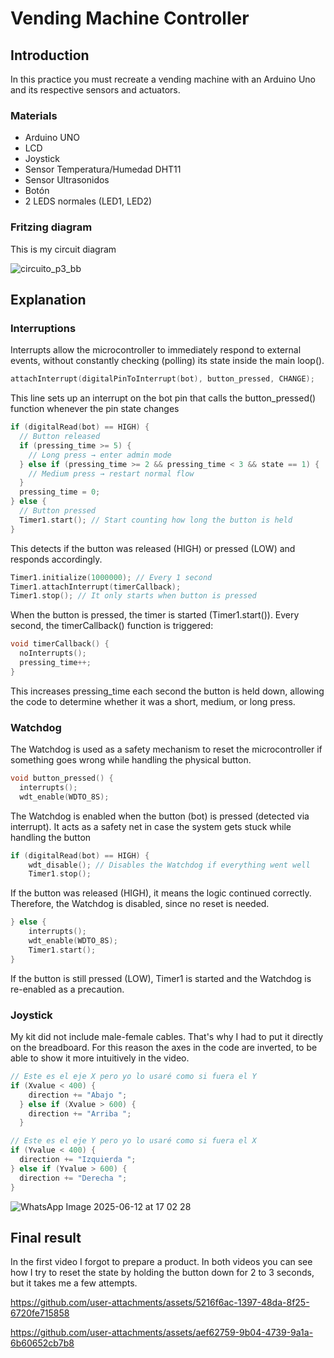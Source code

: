 # Vending Machine Controller

## Introduction

In this practice you must recreate a vending machine with an Arduino Uno and its respective sensors and actuators.

### Materials

- Arduino UNO
- LCD
- Joystick
- Sensor Temperatura/Humedad DHT11
- Sensor Ultrasonidos
- Botón
- 2 LEDS normales (LED1, LED2)

### Fritzing diagram

This is my circuit diagram

![circuito_p3_bb](https://github.com/user-attachments/assets/446b7d07-a40a-4f77-ba1c-e55b19301fd5)

## Explanation

### Interruptions

Interrupts allow the microcontroller to immediately respond to external events, without constantly checking (polling) its state inside the main loop().

```c
attachInterrupt(digitalPinToInterrupt(bot), button_pressed, CHANGE);
```
This line sets up an interrupt on the bot pin that calls the button_pressed() function whenever the pin state changes 


```c
if (digitalRead(bot) == HIGH) {
  // Button released
  if (pressing_time >= 5) {
    // Long press → enter admin mode
  } else if (pressing_time >= 2 && pressing_time < 3 && state == 1) {
    // Medium press → restart normal flow
  }
  pressing_time = 0;
} else {
  // Button pressed
  Timer1.start(); // Start counting how long the button is held
}
```
This detects if the button was released (HIGH) or pressed (LOW) and responds accordingly.

```c
Timer1.initialize(1000000); // Every 1 second
Timer1.attachInterrupt(timerCallback);
Timer1.stop(); // It only starts when button is pressed
```
When the button is pressed, the timer is started (Timer1.start()).
Every second, the timerCallback() function is triggered:

```c
void timerCallback() {
  noInterrupts();
  pressing_time++;
}
```
This increases pressing_time each second the button is held down, allowing the code to determine whether it was a short, medium, or long press.

### Watchdog

The Watchdog is used as a safety mechanism to reset the microcontroller if something goes wrong while handling the physical button. 
 
```c
void button_pressed() {
  interrupts();
  wdt_enable(WDTO_8S);
```
The Watchdog is enabled when the button (bot) is pressed (detected via interrupt).
It acts as a safety net in case the system gets stuck while handling the button

```c
if (digitalRead(bot) == HIGH) {
    wdt_disable(); // Disables the Watchdog if everything went well
    Timer1.stop();
```

If the button was released (HIGH), it means the logic continued correctly.
Therefore, the Watchdog is disabled, since no reset is needed.

```c
} else {
    interrupts();
    wdt_enable(WDTO_8S);
    Timer1.start();
}
```
If the button is still pressed (LOW), Timer1 is started and the Watchdog is re-enabled as a precaution.

### Joystick

My kit did not include male-female cables. That's why I had to put it directly on the breadboard. For this reason the axes in the code are inverted, to be able to show it more intuitively in the video.
```c
// Este es el eje X pero yo lo usaré como si fuera el Y
if (Xvalue < 400) {
    direction += "Abajo ";  
  } else if (Xvalue > 600) {
    direction += "Arriba ";  
  }

// Este es el eje Y pero yo lo usaré como si fuera el X
if (Yvalue < 400) {
  direction += "Izquierda ";  
} else if (Yvalue > 600) {
  direction += "Derecha "; 
}
```

![WhatsApp Image 2025-06-12 at 17 02 28](https://github.com/user-attachments/assets/c4a7989f-8dbc-4c2f-b275-363c0427c1e6)


## Final result

In the first video I forgot to prepare a product. In both videos you can see how I try to reset the state by holding the button down for 2 to 3 seconds, but it takes me a few attempts.

https://github.com/user-attachments/assets/5216f6ac-1397-48da-8f25-6720fe715858


https://github.com/user-attachments/assets/aef62759-9b04-4739-9a1a-6b60652cb7b8

